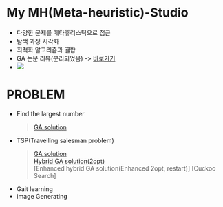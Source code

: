 # My MH(Meta-heuristic)-Studio
- 다양한 문제를 메타휴리스틱으로 접근
- 탐색 과정 시각화
- 최적화 알고리즘과 결합
- GA 논문 리뷰(분리되었음) -> [바로가기](https://github.com/KGJsGit/my_PaperList)
- <img src = "https://img.shields.io/badge/Language-python-blue">
</n>

# PROBLEM
- Find the largest number
  > [GA solution](https://github.com/KGJsGit/my_GA_studio/blob/master/code/GA_largestNumberFinder.py)
- TSP(Travelling salesman problem)
  > [GA solution](https://github.com/KGJsGit/my_GA_studio/blob/master/code/GA_TSPSolver.py) <br>
  > [Hybrid GA solution(2opt)](https://github.com/KGJsGit/my_GA_studio/blob/master/code/2opt_GA.py) <br>
  > [Enhanced hybrid GA solution(Enhanced 2opt, restart)]
  > [Cuckoo Search]
- Gait learning
- image Generating
</n>
